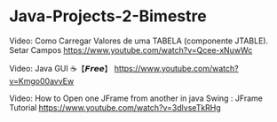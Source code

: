 # Java-Projects-2-Bimestre

Video: Como Carregar Valores de uma TABELA (componente JTABLE). Setar Campos
https://www.youtube.com/watch?v=Qcee-xNuwWc

Video: Java GUI ☕【𝙁𝙧𝙚𝙚】
https://www.youtube.com/watch?v=Kmgo00avvEw

Video: How to Open one JFrame from another in java Swing : JFrame Tutorial
https://www.youtube.com/watch?v=3dlvseTkRHg
 
